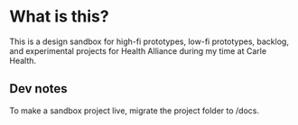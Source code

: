 # What is this?
This is a design sandbox for high-fi prototypes, low-fi prototypes, backlog, and experimental projects for Health Alliance during my time at Carle Health.

## Dev notes
To make a sandbox project live, migrate the project folder to /docs. 
